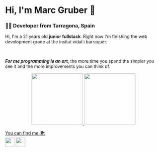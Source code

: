 # Hi, I'm Marc Gruber :wave:

### 👨‍💻 Developer from Tarragona, Spain

<!-- <img src="banner.png" alt="banner"> -->

Hi, I'm a 21 years old **junior fullstack**. Right now I'm finishing the web development grade at the insitut vidal i barraquer.

<br/>

***For me programming is an art***, the more time you spend the simpler you see it and the more improvements you can
think of.

<div align="center">
  <a href="https://github.com/MarcGruber">
  <img height="165em" src="https://github-readme-stats.vercel.app/api?username=MarcGruber&show_icons=true&include_all_commits=true&count_private=true&custom_title=My%20GitHub%20Stats"/>
  <img height="165em" src="https://github-readme-stats.vercel.app/api/top-langs/?username=MarcGruber&layout=compact&langs_count=10""/>
</div>
	
You can find me 🌍:
	<br>
	 [<img height="30em" src="https://img.icons8.com/fluency/344/linkedin.png"/>](https://www.linkedin.com/in/marc-gruber-lopez/) 
	 [<img height="30em" src="https://cdn-icons-png.flaticon.com/512/733/733579.png"/>](https://twitter.com/GruberLopez)

